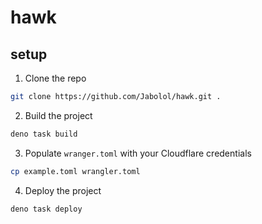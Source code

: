 # hawk

## setup

1. Clone the repo
```sh
git clone https://github.com/Jabolol/hawk.git .
```

2. Build the project
```sh
deno task build
```

3. Populate `wranger.toml` with your Cloudflare credentials
```sh
cp example.toml wrangler.toml
```

4. Deploy the project
```sh
deno task deploy
```
